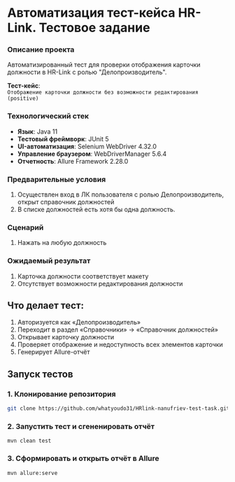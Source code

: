 

# Автоматизация тест-кейса HR-Link. Тестовое задание

### Описание проекта
Автоматизированный тест для проверки отображения карточки должности в HR-Link с ролью "Делопроизводитель".

**Тест-кейс**:  
`Отображение карточки должности без возможности редактирования (positive)`

### Технологический стек
- **Язык**: Java 11
- **Тестовый фреймворк**: JUnit 5
- **UI-автоматизация**: Selenium WebDriver 4.32.0
- **Управление браузером**: WebDriverManager 5.6.4
- **Отчетность**: Allure Framework 2.28.0

### Предварительные условия
1. Осуществлен вход в ЛК пользователя с ролью Делопроизводитель, открыт справочник должностей
2. В списке должностей есть хотя бы одна должность.

### Сценарий
1. Нажать на любую должность

### Ожидаемый результат
1. Карточка должности соответствует макету
2. Отсутствует возможности редактирования должности

## Что делает тест:
1. Авторизуется как «Делопроизводитель»
2. Переходит в раздел «Справочники» → «Справочник должностей»
3. Открывает карточку должности
4. Проверяет отображение и недоступность всех элементов карточки
5. Генерирует Allure-отчёт

## Запуск тестов

### 1. Клонирование репозитория
```bash
git clone https://github.com/whatyoudo31/HRlink-nanufriev-test-task.git
```
### 2. Запустить тест и сгененировать отчёт

`mvn clean test`

### 3. Сформировать и открыть отчёт в Allure

`mvn allure:serve`